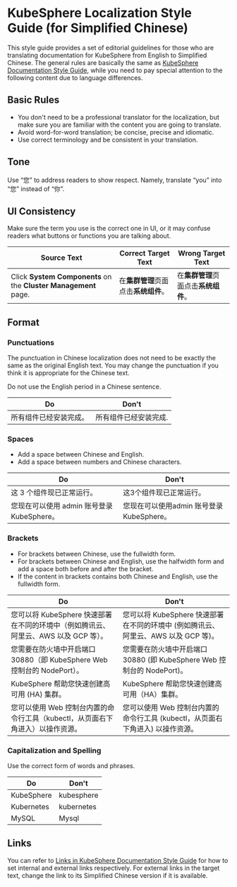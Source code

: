# KubeSphere Localization Style Guide (for Simplified Chinese)

This style guide provides a set of editorial guidelines for those who are translating documentation for KubeSphere from English to Simplified Chinese. The general rules are basically the same as [KubeSphere Documentation Style Guide](https://github.com/whenegghitsrock/website-carryon/blob/master/KubeSphere%20Documentation%20Style%20Guide.md), while you need to pay special attention to the following content due to language differences.

## Basic Rules

- You don't need to be a professional translator for the localization, but make sure you are familiar with the content you are going to translate.
- Avoid word-for-word translation; be concise, precise and idiomatic.
- Use correct terminology and be consistent in your translation.

## Tone

Use “您” to address readers to show respect. Namely, translate “you” into “您” instead of “你”.

## UI Consistency

Make sure the term you use is the correct one in UI, or it may confuse readers what buttons or functions you are talking about. 

| Source Text                                              | Correct Target Text                  | Wrong Target Text                |
| -------------------------------------------------------- | ------------------------------------ | -------------------------------- |
| Click **System Components** on the **Cluster Management** page. | 在**集群管理**页面点击**系统组件**。 | 在**集群管理**页面点击**系统组件**。 |

## Format

### Punctuations

The punctuation in Chinese localization does not need to be exactly the same as the original English text. You may change the punctuation if you think it is appropriate for the Chinese text.

Do not use the English period in a Chinese sentence.

| Do                     | Don't                 |
| ---------------------- | --------------------- |
| 所有组件已经安装完成。 | 所有组件已经安装完成. |

### Spaces

- Add a space between Chinese and English.
- Add a space between numbers and Chinese characters.

| Do                                         | Don't                                    |
| ------------------------------------------ | ---------------------------------------- |
| 这 3 个组件现已正常运行。                  | 这3个组件现已正常运行。                  |
| 您现在可以使用 admin 账号登录 KubeSphere。 | 您现在可以使用admin 账号登录KubeSphere。 |

### Brackets

- For brackets between Chinese, use the fullwidth form.
- For brackets between Chinese and English, use the halfwidth form and add a space both before and after the bracket.
- If the content in brackets contains both Chinese and English, use the fullwidth form.

| Do                                                           | Don't                                                        |
| ------------------------------------------------------------ | ------------------------------------------------------------ |
| 您可以将 KubeSphere 快速部署在不同的环境中（例如腾讯云、阿里云、AWS 以及 GCP 等）。 | 您可以将 KubeSphere 快速部署在不同的环境中 (例如腾讯云、阿里云、AWS 以及 GCP 等)。 |
| 您需要在防火墙中开启端口 30880（即 KubeSphere Web 控制台的 NodePort）。 | 您需要在防火墙中开启端口 30880 (即 KubeSphere Web 控制台的 NodePort)。 |
| KubeSphere 帮助您快速创建高可用 (HA) 集群。                  | KubeSphere 帮助您快速创建高可用（HA）集群。                  |
| 您可以使用 Web 控制台内置的命令行工具（kubectl，从页面右下角进入）以操作资源。 | 您可以使用 Web 控制台内置的命令行工具 (kubectl，从页面右下角进入) 以操作资源。 |

### Capitalization and Spelling

Use the correct form of words and phrases.

| Do         | Don't      |
| ---------- | ---------- |
| KubeSphere | kubesphere |
| Kubernetes | kubernetes |
| MySQL      | Mysql      |

## Links

You can refer to [Links in KubeSphere Documentation Style Guide](https://github.com/whenegghitsrock/website-carryon/blob/master/KubeSphere%20Documentation%20Style%20Guide.md#Links) for how to set internal and external links respectively. For external links in the target text, change the link to its Simplified Chinese version if it is available.
